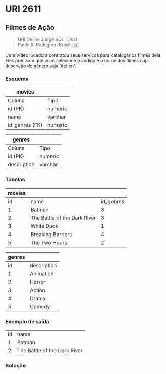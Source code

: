 # URI 2611

## Filmes de Ação

>URI Online Judge SQL | 2611  
>Paulo R. Rodegheri Brasil :brazil:  

Uma Vídeo locadora contratou seus serviços para catalogar os filmes dela. Eles precisam que você selecione o código e o nome dos filmes cuja descrição do gênero seja 'Action'.  

### Esquema

| movies         |         |
| -------------- | ------- |
| Coluna         | Tipo    |
| id (PK)        | numeric |
| name           | varchar |
| id_genres (FK) | numeric |

| genres      |         |
| ----------- | ------- |
| Coluna      | Tipo    |
| id (PK)     | numeric |
| description | varchar |

### Tabelas

| movies |                              |           |
| ------ | ---------------------------- | --------- |
| id     | name                         | id_genres |
| 1      | Batman                       | 3         |
| 2      | The Battle of the Dark River | 3         |
| 3      | White Duck                   | 1         |
| 4      | Breaking Barriers            | 4         |
| 5      | The Two Hours                | 2         |

| genres |             |
| ------ | ----------- |
| id     | description |
| 1      | Animation   |
| 2      | Horror      |
| 3      | Action      |
| 4      | Drama       |
| 5      | Comedy      |

### Exemplo de saída

|     |                              |
| --- | ---------------------------- |
| id  | name                         |
| 1   | Batman                       |
| 2   | The Battle of the Dark River |

### Solução

```"

```
